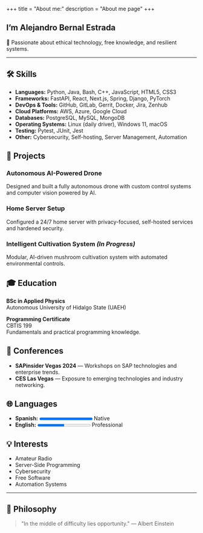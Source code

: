 +++
title = "About me:"
description = "About me page"
+++

## I’m Alejandro Bernal Estrada

📖 Passionate about ethical technology, free knowledge, and resilient systems.

---

## 🛠️ Skills

- **Languages:** Python, Java, Bash, C++, JavaScript, HTML5, CSS3
- **Frameworks:** FastAPI, React, Next.js, Spring, Django, PyTorch
- **DevOps & Tools:** GitHub, GitLab, Gerrit, Docker, Jira, Zenhub
- **Cloud Platforms:** AWS, Azure, Google Cloud
- **Databases:** PostgreSQL, MySQL, MongoDB
- **Operating Systems:** Linux (daily driver), Windows 11, macOS
- **Testing:** Pytest, JUnit, Jest
- **Other:** Cybersecurity, Self-hosting, Server Management, Automation

## 🧠 Projects

### Autonomous AI-Powered Drone
Designed and built a fully autonomous drone with custom control systems and computer vision powered by AI.

### Home Server Setup
Configured a 24/7 home server with privacy-focused, self-hosted services and hardened security.

### Intelligent Cultivation System *(In Progress)*
Modular, AI-driven mushroom cultivation system with automated environmental controls.

## 🎓 Education

**BSc in Applied Physics**  
Autonomous University of Hidalgo State (UAEH)

**Programming Certificate**  
CBTIS 199  
Fundamentals and practical programming knowledge.

## 📅 Conferences

- **SAPinsider Vegas 2024** — Workshops on SAP technologies and enterprise trends.
- **CES Las Vegas** — Exposure to emerging technologies and industry networking.


## 🌐 Languages

 - **Spanish:** <progress value="6" max="6"></progress> Native
- **English:** <progress value="3" max="6"></progress> Professional


## 💡 Interests

- Amateur Radio
- Server-Side Programming
- Cybersecurity
- Free Software
- Automation Systems

---

## 🧭 Philosophy

> "In the middle of difficulty lies opportunity." — Albert Einstein
